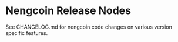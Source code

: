 Nengcoin Release Nodes
================

See CHANGELOG.md for nengcoin code changes on various version specific features. 

